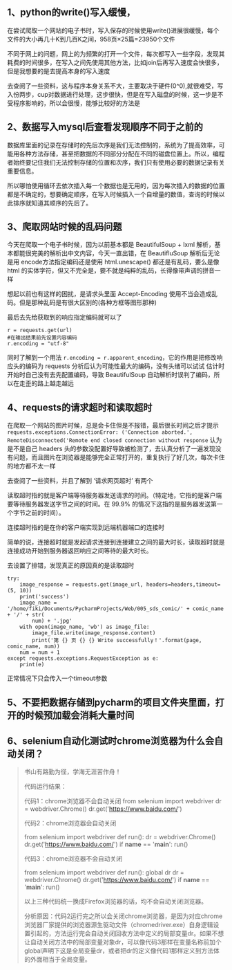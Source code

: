 ## 1、python的write()写入缓慢，
在尝试爬取一个网站的电子书时，写入保存的时候使用write()进展很缓慢，每个文件的大小再几十K到几百K之间，958页×25篇=23950个文件

不同于网上的问题，网上的为频繁的打开一个文件，每次都写入一些字段，发现其耗费的时间很多，在写入之间先使用其他方法，比如join后再写入速度会快很多，但是我想要的是去提高本身的写入速度

去查阅了一些资料，这与程序本身关系不大，主要取决于硬件(0^0),就很难受，写入份两步，cup对数据进行处理，这步很快，但是在写入磁盘的时候，这一步是不受程序影响的，所以会很慢，能够比较好的方法是

## 2、数据写入mysql后查看发现顺序不同于之前的
数据库里面的记录在存储时的先后次序是我们无法控制的，系统为了提高效率，可能用各种方法存储，甚至把数据的不同部分分配在不同的磁盘位置上。所以，编程者始终要记住我们无法控制存储的位置和次序，我们只有使用必要的数据记录有关重要信息。

所以哪怕使用循环去依次插入每一个数据也是无用的，因为每次插入的数据的位置都是不确定的，想要确定顺序，在写入时候插入一个自增量的数值，查询的时候以此排序就知道其顺序的先后了。

## 3、爬取网站时候的乱码问题
今天在爬取一个电子书时候，因为以前基本都是 BeautifulSoup + lxml 解析，基本都能很完美的解析出中文内容，今天一直出错，在 BeautifluSoup 解析后无论是用 encode方法指定编码还是使用 html.unescape() 都还是有乱码，要么是像 html 的实体字符，但又不完全是，要不就是纯粹的乱码，长得像带声调的拼音一样

想起以前也有这样的困扰，是请求头里面 Accept-Encoding 使用不当会造成乱码。但是那种乱码是有很大区别的(各种方框等图形那种)

最后去先给获取到的响应指定编码就可以了
```
r = requests.get(url)
#在输出结果前先设置内容编码
r.encoding = "utf-8"
```

同时了解到一个用法 `r.encoding = r.apparent_encoding`，它的作用是把修改响应头的编码为 requests 分析后认为可能性最大的编码，没有头绪可以试试
估计时开始时自己没有去先配置编码，导致 BeautifulSoup 自动解析时误判了编码，所以在走歪的路上越走越远

## 4、requests的请求超时和读取超时
在爬取一个网站的图片时候，总是会卡住但是不报错，最后很长时间之后才提示`requests.exceptions.ConnectionError: ('Connection aborted.', RemoteDisconnected('Remote end closed connection without response` 认为是不是自己 headers 头的参数没配置好导致被检测了，去认真分析了一遍发现没有问题，而且图片在浏览器是能够完全正常打开的，重复执行了好几次，每次卡住的地方都不太一样

去查阅了一些资料，并且了解到 ‘请求网页超时’ 有两个

读取超时指的就是客户端等待服务器发送请求的时间。（特定地，它指的是客户端要等待服务器发送字节之间的时间。在 99.9% 的情况下这指的是服务器发送第一个字节之前的时间）。

连接超时指的是在你的客户端实现到远端机器端口的连接时

简单的说，连接超时就是发起请求连接到连接建立之间的最大时长，读取超时就是连接成功开始到服务器返回响应之间等待的最大时长。

去设置了排错，发现真正的原因真的是读取超时
```
try:
    image_response = requests.get(image_url, headers=headers,timeout=(5, 10))
    print('success')
    image_name = '/home/fiki/Documents/PycharmProjects/Web/005_sds_comic/' + comic_name + '/' + str(
        num) + '.jpg'
    with open(image_name, 'wb') as image_file:
        image_file.write(image_response.content)
        print('第 {} 页 {} {} Write successfully！'.format(page, comic_name, num))
    num = num + 1
except requests.exceptions.RequestException as e:
    print(e)
```
正常情况下只会传入一个timeout参数

## 5、不要把数据存储到pycharm的项目文件夹里面，打开的时候预加载会消耗大量时间
## 6、selenium自动化测试时chrome浏览器为什么会自动关闭？
>书山有路勤为径，学海无涯苦作舟！
>
>代码运行结果：
>
>代码1：chrome浏览器不会自动关闭
from selenium import webdriver
dr = webdriver.Chrome()
dr.get('https://www.baidu.com/')
>
>代码2：chrome浏览器会自动关闭
>
>from selenium import webdriver
def run():
dr = webdriver.Chrome()
dr.get('https://www.baidu.com/')
if __name__ == '__main__':
run()
>
>代码3：chrome浏览器不会自动关闭
>
>from selenium import webdriver
def run():
global dr
dr = webdriver.Chrome()
dr.get('https://www.baidu.com/')
if __name__ == '__main__':
run()
>
>以上三种代码统一换成Firefox浏览器的话，均不会自动关闭浏览器。
>
>分析原因：代码2运行完之所以会关闭chrome浏览器，是因为对应chrome浏览器厂家提供的浏览器源生驱动文件（chromedriver.exe）自身逻辑设置引起的，方法运行完会自动关闭回收方法中定义的局部变量dr。如果不想让自动关闭方法中的局部变量对象dr，可以像代码3那样在变量名称前加个global声明下这是全局变量dr，或者把dr的定义像代码1那样定义到方法体的外面相当于全局变量。

